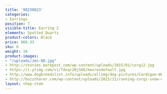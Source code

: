 ```yaml
---
title: '98239823'
categories:
- Earrings
position: 7
visible-title: Earring 2
elements: Spotted Quartz
product-colors: Black
price: 666.33
sku: 6
weight: 10
product-images:
- "/uploads/Jen-80.jpg"
- http://stories.barkpost.com/wp-content/uploads/2015/01/corgi2.jpg
- https://i.ytimg.com/vi/Tdxqr20jS68/maxresdefault.jpg
- http://www.dogbreedslist.info/uploads/allimg/dog-pictures/Cardigan-Welsh-Corgi-3.jpg
- http://buzzsharer.com/wp-content/uploads/2015/11/running-corgi-snow-cute.jpg
layout: shop-item
---
```


